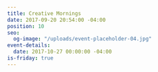 ```yaml
---
title: Creative Mornings
date: 2017-09-20 20:54:00 -04:00
position: 10
seo:
  og-image: "/uploads/event-placeholder-04.jpg"
event-details:
  date: 2017-10-27 00:00:00 -04:00
is-friday: true
---
```


